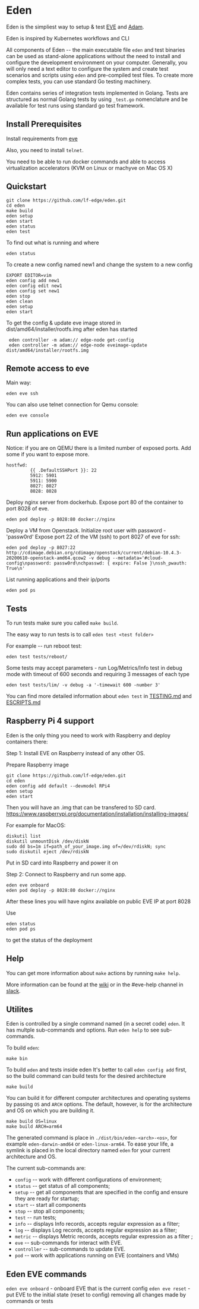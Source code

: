 # Eden

Eden is the simpliest way to setup & test [EVE](https://github.com/lf-edge/eve) and [Adam](https://github.com/lf-edge/adam).

Eden is inspired by Kubernetes workflows and CLI

All components of Eden -- the main executable file `eden` and test binaries can be used as stand-alone applications without the need to install and configure the development environment on your computer. Generally, you will only need a text editor to configure the system and create test scenarios and scripts using `eden` and pre-compiled test files. To create more complex tests, you can use standard Go testing machinery.

Eden contains series of integration tests implemented in Golang. Tests are structured as normal Golang tests by using `_test.go` nomenclature and be available for test runs using standard go test framework.

## Install Prerequisites

Install requirements from [eve](https://github.com/lf-edge/eve#install-dependencies)

Also, you need to install `telnet`.

You need to be able to run docker commands and able to access virtualization accelerators (KVM on Linux or machyve on Mac OS X)

## Quickstart
```
git clone https://github.com/lf-edge/eden.git
cd eden
make build
eden setup
eden start
eden status
eden test
```

To find out what is running and where
```
eden status
```

To create a new config named new1 and change the system to a new config 

```
EXPORT EDITOR=vim
eden config add new1
eden config edit new1
eden config set new1 
eden stop
eden clean
eden setup
eden start
```

To get the config & update eve image stored in dist/amd64/installer/rootfs.img  after eden has started

``` 
 eden controller -m adam:// edge-node get-config 
 eden controller -m adam:// edge-node eveimage-update dist/amd64/installer/rootfs.img
``` 

## Remote access to eve
Main way: 
```
eden eve ssh
```

You can also use telnet connection for Qemu console:
``` 
eden eve console
``` 

## Run applications on EVE

Notice: if you are on QEMU there is a limited number of exposed ports. Add some if you want to expose more.
```
hostfwd: 
         {{ .DefaultSSHPort }}: 22 
         5912: 5901 
         5911: 5900 
         8027: 8027 
         8028: 8028
``` 

Deploy nginx server from dockerhub. Expose port 80 of the container to port 8028 of eve. 
``` 
eden pod deploy -p 8028:80 docker://nginx
``` 

Deploy a VM from Openstack. Initialize root user with password - 'passw0rd'  Expose port 22 of the VM (ssh) to port 8027 of eve for ssh:
``` 
eden pod deploy -p 8027:22 http://cdimage.debian.org/cdimage/openstack/current/debian-10.4.3-20200610-openstack-amd64.qcow2 -v debug --metadata='#cloud-config\npassword: passw0rd\nchpasswd: { expire: False }\nssh_pwauth: True\n'
``` 

List running applications and their ip/ports
```
eden pod ps
```

## Tests

To run tests make sure you called `make build`.

The easy way to run tests is to call `eden test <test folder>`

For example -- run reboot test:

`eden test tests/reboot/`

Some tests may accept parameters - run Log/Metrics/Info test in debug mode with  timeout of 600 seconds  and requiring  3  messages of each type  

`eden test tests/lim/ -v debug -a '-timewait 600 -number 3'` 

You can find more detailed information about `eden test` in [TESTING.md](tests/TESTING.md) and [ESCRIPTS.md](tests/escript/ESCRIPTS.md)

## Raspberry Pi 4 support

Eden is the only thing you need to work with Raspberry and deploy containers there: 

Step 1: Install EVE on Raspberry instead of any other OS.

Prepare Raspberry image
```
git clone https://github.com/lf-edge/eden.git
cd eden
eden config add default --devmodel RPi4
eden setup
eden start
```
Then you will have an .img that can be transfered to SD card. 
https://www.raspberrypi.org/documentation/installation/installing-images/

For example for MacOS: 
```
diskutil list
diskutil unmountDisk /dev/diskN
sudo dd bs=1m if=path_of_your_image.img of=/dev/rdiskN; sync
sudo diskutil eject /dev/rdiskN
```

Put in SD card into Raspberry and power it on

Step 2: Connect to  Raspberry and run some app.

```
eden eve onboard
eden pod deploy -p 8028:80 docker://nginx
```

After these lines you will have nginx available on public EVE IP at port 8028

Use 
```
eden status
eden pod ps
```
to get the status of the deployment


## Help

You can get more information about `make` actions by running `make help`.

More information can be found at the
[wiki](https://wiki.lfedge.org/display/EVE/EDEN) or in the #eve-help channel in
[slack](slack.lfedge.org/).

## Utilites

Eden is controlled by a single command named (in a secret code) `eden`. It has multple sub-commands and options.
Run `eden help` to see sub-commands.

To build `eden`:
```
make bin
```

To build `eden` and tests inside eden 
It's better to call `eden config add` first, so the build command can build tests for the desired architecture

```
make build
```


You can build it for different computer architectures and operating systems by passing `OS` and `ARCH` options.
The default, however, is for the architecture and OS on which you are building it.

```
make build OS=linux
make build ARCH=arm64
```

The generated command is place in `./dist/bin/eden-<arch>-<os>`, for example `eden-darwin-amd64` or `eden-linux-arm64`.
To ease your life, a symlink is placed in the local directory named `eden` for your current architecture and OS.

The current sub-commands are:
   * `config` -- work with different configurations of environment; 
   * `status` -- get status of all components;
   * `setup` --  get all components that are specified in the config and ensure they are ready for startup;
   * `start` -- start all components
   * `stop` -- stop all components;
   * `test` -- run tests; 
   * `info` -- displays Info records, accepts regular expression as a filter;
   * `log` -- displays Log records, accepts regular expression as a filter;
   * `metric` -- displays Metric records, accepts regular expression as a filter ;
   * `eve` -- sub-commands for interact with EVE.
   * `controller` -- sub-commands to update EVE.
   * `pod` -- work with applications running on EVE (containers and VMs)

## Eden EVE commands

`eden eve onboard` - onboard EVE that is the current config
`eden eve reset` - put EVE to the initial state (reset to config) removing all changes made by commands or tests



